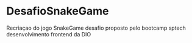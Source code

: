 # DesafioSnakeGame
 Recriaçao do jogo SnakeGame desafio proposto pelo bootcamp sptech desenvolvimento frontend da DIO
